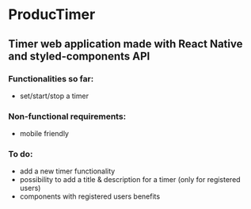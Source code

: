 <h1>ProducTimer</h1>
<h2>Timer web application made with React Native and styled-components API</h2>

<h3>Functionalities so far:</h3>
<ul>
  <li>set/start/stop a timer</li>
</ul>

<h3>Non-functional requirements:</h3>
<ul>
  <li>mobile friendly</li>
</ul>

<h3>To do:</h3>
<ul>
<li>add a new timer functionality</li>
<li>possibility to add a title & description for a timer (only for registered users)</li>
<li>components with registered users benefits</li>
</ul>
